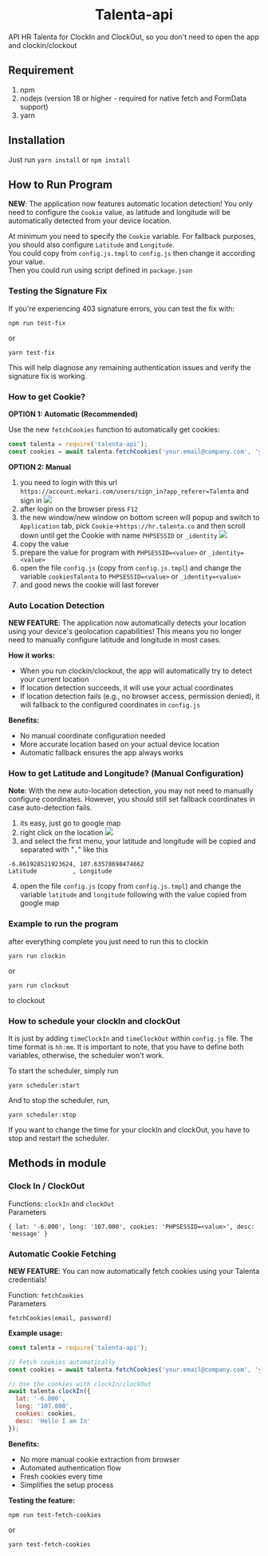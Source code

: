 
<h1 align="center">Talenta-api</h1>

API HR Talenta for ClockIn and ClockOut, so you don't need to open the app and clockin/clockout

## Requirement
1. npm
2. nodejs (version 18 or higher - required for native fetch and FormData support)
3. yarn

## Installation
Just run `yarn install` or `npm install`

## How to Run Program

**NEW**: The application now features automatic location detection! You only need to configure the `Cookie` value, as latitude and longitude will be automatically detected from your device location.

At minimum you need to specify the `Cookie` variable. For fallback purposes, you should also configure `Latitude` and `Longitude`.  
You could copy from `config.js.tmpl` to `config.js` then change it according your value.  
Then you could run using script defined in `package.json`

### Testing the Signature Fix

If you're experiencing 403 signature errors, you can test the fix with:
```
npm run test-fix
```
or
```
yarn test-fix
```

This will help diagnose any remaining authentication issues and verify the signature fix is working.

### How to get Cookie?

**OPTION 1: Automatic (Recommended)**

Use the new `fetchCookies` function to automatically get cookies:
```javascript
const talenta = require('talenta-api');
const cookies = await talenta.fetchCookies('your.email@company.com', 'yourpassword');
```

**OPTION 2: Manual**

1. you need to login with this url `https://account.mekari.com/users/sign_in?app_referer=Talenta` and sign in
![](img/login.png)
2. after login on the browser press `F12`
3. the new window/new window on bottom screen will popup and switch to `Application` tab, pick `Cookie`->`https://hr.talenta.co` and then scroll down until get the Cookie with name `PHPSESSID` or `_identity` 
![](img/get-cookie.png)
4. copy the value
5. prepare the value for program with `PHPSESSID=<value>` or `_identity=<value>`
6. open the file `config.js` (copy from `config.js.tmpl`) and change the variable `cookiesTalenta` to `PHPSESSID=<value>` or `_identity=<value>`
6. and good news the cookie will last forever

### Auto Location Detection

**NEW FEATURE**: The application now automatically detects your location using your device's geolocation capabilities! This means you no longer need to manually configure latitude and longitude in most cases.

**How it works:**
- When you run clockin/clockout, the app will automatically try to detect your current location
- If location detection succeeds, it will use your actual coordinates
- If location detection fails (e.g., no browser access, permission denied), it will fallback to the configured coordinates in `config.js`

**Benefits:**
- No manual coordinate configuration needed
- More accurate location based on your actual device location
- Automatic fallback ensures the app always works

### How to get Latitude and Longitude? (Manual Configuration)

**Note**: With the new auto-location detection, you may not need to manually configure coordinates. However, you should still set fallback coordinates in case auto-detection fails.

1. its easy, just go to google map
2. right click on the location
![](img/get-coor.png)
3. and select the first menu, your latitude and longitude will be copied and separated with "`,`" like this
```
-6.861928521923624, 107.63578698474662
Latitude          , Longitude
```
4. open the file `config.js` (copy from `config.js.tmpl`) and change the variable `latitude` and `longitude` following with the value copied from google map

### Example to run the program

after everything complete you just need to run this to clockin
```
yarn run clockin
``` 
or 
```
yarn run clockout
```
to clockout

### How to schedule your clockIn and clockOut
It is just by adding `timeClockIn` and `timeClockOut` within `config.js` file. The time format is `hh:mm`.
It is important to note, that you have to define both variables, otherwise, the scheduler won't work.

To start the scheduler, simply run
```
yarn scheduler:start
```

And to stop the scheduler, run,
```
yarn scheduler:stop
```

If you want to change the time for your clockIn and clockOut, you have to stop and restart the scheduler.

## Methods in module

### Clock In / ClockOut
Functions: `clockIn` and `clockOut`  
Parameters
```
{ lat: '-6.000', long: '107.000', cookies: 'PHPSESSID=<value>', desc: 'message' }
```

### Automatic Cookie Fetching 
**NEW FEATURE**: You can now automatically fetch cookies using your Talenta credentials!

Function: `fetchCookies`  
Parameters
```
fetchCookies(email, password)
```

**Example usage:**
```javascript
const talenta = require('talenta-api');

// Fetch cookies automatically
const cookies = await talenta.fetchCookies('your.email@company.com', 'yourpassword');

// Use the cookies with clockIn/clockOut
await talenta.clockIn({
  lat: '-6.000',
  long: '107.000', 
  cookies: cookies,
  desc: 'Hello I am In'
});
```

**Benefits:**
- No more manual cookie extraction from browser
- Automated authentication flow
- Fresh cookies every time
- Simplifies the setup process

**Testing the feature:**
```
npm run test-fetch-cookies
```
or
```
yarn test-fetch-cookies
```